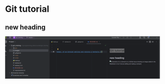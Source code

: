 # Git tutorial
## new heading

![Screenshot of a comment on a GitHub issue showing an image, added in the Markdown, of an Octocat smiling and raising a tentacle.](images/github.png)

